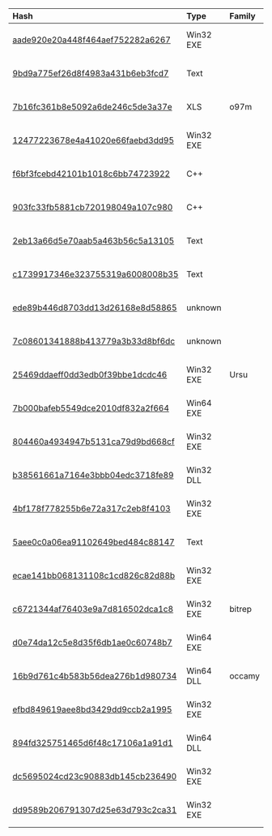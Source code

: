 |Hash|Type|Family|First_Seen|Name|
|:--|:--|:--|:--|:--|
|[aade920e20a448f464aef752282a6267](https://www.virustotal.com/gui/file/aade920e20a448f464aef752282a6267)|Win32 EXE||2019-10-12 20:00:29|SIW|
|[9bd9a775ef26d8f4983a431b6eb3fcd7](https://www.virustotal.com/gui/file/9bd9a775ef26d8f4983a431b6eb3fcd7)|Text||2019-07-27 15:33:23|payload_1.exe|
|[7b16fc361b8e5092a6de246c5de3a37e](https://www.virustotal.com/gui/file/7b16fc361b8e5092a6de246c5de3a37e)|XLS|o97m|2019-07-27 13:26:13|7b16fc361b8e5092a6de246c5de3a37e.bin|
|[12477223678e4a41020e66faebd3dd95](https://www.virustotal.com/gui/file/12477223678e4a41020e66faebd3dd95)|Win32 EXE||2019-03-05 04:21:18| |
|[f6bf3fcebd42101b1018c6bb74723922](https://www.virustotal.com/gui/file/f6bf3fcebd42101b1018c6bb74723922)|C++||2018-12-17 19:04:44|dttcodexgigas.2b25e3a857a4b387370e42f172acf3b1dcd0263d|
|[903fc33fb5881cb720198049a107c980](https://www.virustotal.com/gui/file/903fc33fb5881cb720198049a107c980)|C++||2018-12-17 19:04:43|dttcodexgigas.601815c6fadc9df28d41cf9c70175fd140bb1cf9|
|[2eb13a66d5e70aab5a463b56c5a13105](https://www.virustotal.com/gui/file/2eb13a66d5e70aab5a463b56c5a13105)|Text||2018-12-17 19:04:38|dttcodexgigas.cba5c3e9acb0cbdd62773f11665e8332cfbfde54|
|[c1739917346e323755319a6008008b35](https://www.virustotal.com/gui/file/c1739917346e323755319a6008008b35)|Text||2018-12-17 19:04:38|dttcodexgigas.7a7bbcd3a626986fee22c7ba48aea7f0fa33cf74|
|[ede89b446d8703dd13d26168e8d58865](https://www.virustotal.com/gui/file/ede89b446d8703dd13d26168e8d58865)|unknown||2018-09-19 16:09:49|srv.dat|
|[7c08601341888b413779a3b33d8bf6dc](https://www.virustotal.com/gui/file/7c08601341888b413779a3b33d8bf6dc)|unknown||2018-09-19 15:25:27|srv_2 (1).dat|
|[25469ddaeff0dd3edb0f39bbe1dcdc46](https://www.virustotal.com/gui/file/25469ddaeff0dd3edb0f39bbe1dcdc46)|Win32 EXE|Ursu|2018-09-05 17:14:46|6a5bd102ca26aa0dd11bd7b74da378b7e9969e1ab0f80c4eb597adc0b94b4fc4.bin|
|[7b000bafeb5549dce2010df832a2f664](https://www.virustotal.com/gui/file/7b000bafeb5549dce2010df832a2f664)|Win64 EXE||2018-06-01 15:38:00| |
|[804460a4934947b5131ca79d9bd668cf](https://www.virustotal.com/gui/file/804460a4934947b5131ca79d9bd668cf)|Win32 EXE||2017-12-06 09:03:04|Windows-KB3101246.exe|
|[b38561661a7164e3bbb04edc3718fe89](https://www.virustotal.com/gui/file/b38561661a7164e3bbb04edc3718fe89)|Win32 DLL||2017-08-01 02:17:26|C:\Users\<USER>\AppData\Local\Temp\nsa357.tmp\nsExec.dll|
|[4bf178f778255b6e72a317c2eb8f4103](https://www.virustotal.com/gui/file/4bf178f778255b6e72a317c2eb8f4103)|Win32 EXE||2017-07-11 21:10:37|1e94a1ca83123688215b64369a37162448a0f3927e3f0f4f412ee352db6abf5c.bin|
|[5aee0c0a06ea91102649bed484c88147](https://www.virustotal.com/gui/file/5aee0c0a06ea91102649bed484c88147)|Text||2017-01-04 07:43:14|U1848931.TMP|
|[ecae141bb068131108c1cd826c82d88b](https://www.virustotal.com/gui/file/ecae141bb068131108c1cd826c82d88b)|Win32 EXE||2016-12-08 02:47:52|9d9853bf843f8fc221ff1ccf04e08c331d7e0a43b33280767c6c6f96c64b2044.bin|
|[c6721344af76403e9a7d816502dca1c8](https://www.virustotal.com/gui/file/c6721344af76403e9a7d816502dca1c8)|Win32 EXE|bitrep|2016-04-21 09:01:50|Splitter.exe|
|[d0e74da12c5e8d35f6db1ae0c60748b7](https://www.virustotal.com/gui/file/d0e74da12c5e8d35f6db1ae0c60748b7)|Win64 EXE||2018-08-21 08:02:03|mnl.exe|
|[16b9d761c4b583b56dea276b1d980734](https://www.virustotal.com/gui/file/16b9d761c4b583b56dea276b1d980734)|Win64 DLL|occamy|2017-05-09 05:22:51|MAI.dll|
|[efbd849619aee8bd3429dd9ccb2a1995](https://www.virustotal.com/gui/file/efbd849619aee8bd3429dd9ccb2a1995)|Win32 EXE||2016-11-15 13:16:16|%userprofile%\downloads\downloads\xnet.exe|
|[894fd325751465d6f48c17106a1a91d1](https://www.virustotal.com/gui/file/894fd325751465d6f48c17106a1a91d1)|Win64 DLL||2015-11-11 21:07:31|98a9b2329eefe618daa78b6afed82cebf40cb918ad0aae7a8d7f59af4cb13b41.kafan|
|[dc5695024cd23c90883db145cb236490](https://www.virustotal.com/gui/file/dc5695024cd23c90883db145cb236490)|Win32 EXE||2014-09-24 10:54:30|Plink|
|[dd9589b206791307d25e63d793c2ca31](https://www.virustotal.com/gui/file/dd9589b206791307d25e63d793c2ca31)|Win32 EXE||2011-04-07 21:26:00|mfevtpse.exe|
